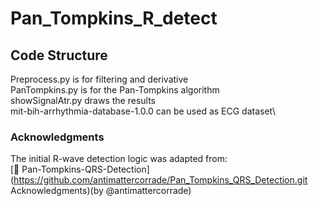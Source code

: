 # Pan_Tompkins_R_detect

## Code Structure
  Preprocess.py is for filtering and derivative\
  PanTompkins.py is for the Pan-Tompkins algorithm\
  showSignalAtr.py draws the results\
  mit-bih-arrhythmia-database-1.0.0 can be used as ECG dataset\

### Acknowledgments  
  The initial R-wave detection logic was adapted from: \
  [🔗 Pan-Tompkins-QRS-Detection](https://github.com/antimattercorrade/Pan_Tompkins_QRS_Detection.git
Acknowledgments)(by @antimattercorrade)
